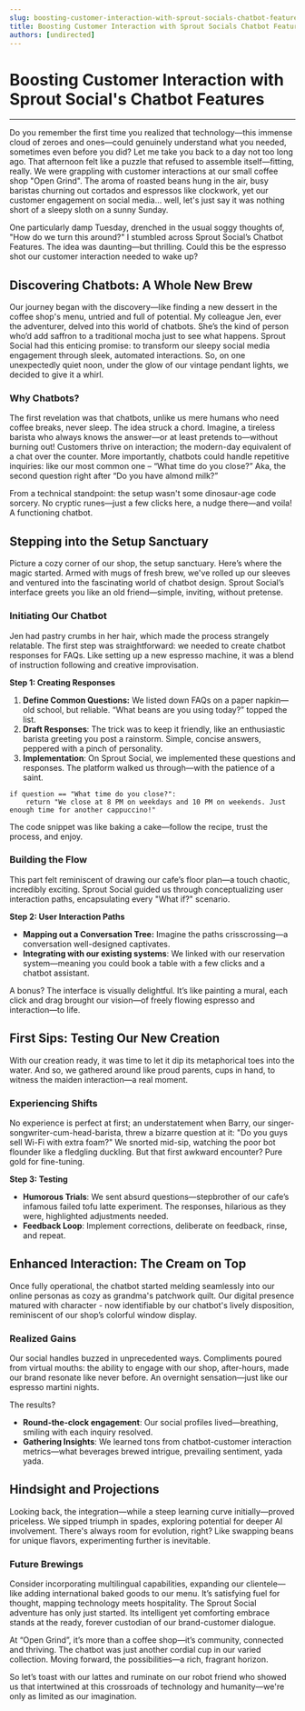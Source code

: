 ```yaml
---
slug: boosting-customer-interaction-with-sprout-socials-chatbot-features
title: Boosting Customer Interaction with Sprout Socials Chatbot Features
authors: [undirected]
---
```



# Boosting Customer Interaction with Sprout Social's Chatbot Features

---

Do you remember the first time you realized that technology—this immense cloud of zeroes and ones—could genuinely understand what you needed, sometimes even before you did? Let me take you back to a day not too long ago. That afternoon felt like a puzzle that refused to assemble itself—fitting, really. We were grappling with customer interactions at our small coffee shop "Open Grind". The aroma of roasted beans hung in the air, busy baristas churning out cortados and espressos like clockwork, yet our customer engagement on social media... well, let's just say it was nothing short of a sleepy sloth on a sunny Sunday.

One particularly damp Tuesday, drenched in the usual soggy thoughts of, "How do we turn this around?" I stumbled across Sprout Social’s Chatbot Features. The idea was daunting—but thrilling. Could this be the espresso shot our customer interaction needed to wake up?

## Discovering Chatbots: A Whole New Brew

Our journey began with the discovery—like finding a new dessert in the coffee shop's menu, untried and full of potential. My colleague Jen, ever the adventurer, delved into this world of chatbots. She’s the kind of person who’d add saffron to a traditional mocha just to see what happens. Sprout Social had this enticing promise: to transform our sleepy social media engagement through sleek, automated interactions. So, on one unexpectedly quiet noon, under the glow of our vintage pendant lights, we decided to give it a whirl. 

### Why Chatbots?

The first revelation was that chatbots, unlike us mere humans who need coffee breaks, never sleep. The idea struck a chord. Imagine, a tireless barista who always knows the answer—or at least pretends to—without burning out! Customers thrive on interaction; the modern-day equivalent of a chat over the counter. More importantly, chatbots could handle repetitive inquiries: like our most common one – “What time do you close?” Aka, the second question right after “Do you have almond milk?”

From a technical standpoint: the setup wasn't some dinosaur-age code sorcery. No cryptic runes—just a few clicks here, a nudge there—and voila! A functioning chatbot. 

## Stepping into the Setup Sanctuary

Picture a cozy corner of our shop, the setup sanctuary. Here’s where the magic started. Armed with mugs of fresh brew, we've rolled up our sleeves and ventured into the fascinating world of chatbot design. Sprout Social’s interface greets you like an old friend—simple, inviting, without pretense.

### Initiating Our Chatbot

Jen had pastry crumbs in her hair, which made the process strangely relatable. The first step was straightforward: we needed to create chatbot responses for FAQs. Like setting up a new espresso machine, it was a blend of instruction following and creative improvisation. 

**Step 1: Creating Responses**

1. **Define Common Questions:** We listed down FAQs on a paper napkin—old school, but reliable. “What beans are you using today?” topped the list.
2. **Draft Responses**: The trick was to keep it friendly, like an enthusiastic barista greeting you post a rainstorm. Simple, concise answers, peppered with a pinch of personality.
3. **Implementation**: On Sprout Social, we implemented these questions and responses. The platform walked us through—with the patience of a saint.

```plaintext
if question == "What time do you close?":
    return "We close at 8 PM on weekdays and 10 PM on weekends. Just enough time for another cappuccino!"
```

The code snippet was like baking a cake—follow the recipe, trust the process, and enjoy.

### Building the Flow

This part felt reminiscent of drawing our cafe’s floor plan—a touch chaotic, incredibly exciting. Sprout Social guided us through conceptualizing user interaction paths, encapsulating every "What if?" scenario.

**Step 2: User Interaction Paths**

- **Mapping out a Conversation Tree:** Imagine the paths crisscrossing—a conversation well-designed captivates.
- **Integrating with our existing systems**: We linked with our reservation system—meaning you could book a table with a few clicks and a chatbot assistant.

A bonus? The interface is visually delightful. It’s like painting a mural, each click and drag brought our vision—of freely flowing espresso and interaction—to life.

## First Sips: Testing Our New Creation

With our creation ready, it was time to let it dip its metaphorical toes into the water. And so, we gathered around like proud parents, cups in hand, to witness the maiden interaction—a real moment.

### Experiencing Shifts 

No experience is perfect at first; an understatement when Barry, our singer-songwriter-cum-head-barista, threw a bizarre question at it: "Do you guys sell Wi-Fi with extra foam?" We snorted mid-sip, watching the poor bot flounder like a fledgling duckling. But that first awkward encounter? Pure gold for fine-tuning.

**Step 3: Testing**

- **Humorous Trials**: We sent absurd questions—stepbrother of our cafe’s infamous failed tofu latte experiment. The responses, hilarious as they were, highlighted adjustments needed.
- **Feedback Loop**: Implement corrections, deliberate on feedback, rinse, and repeat.

## Enhanced Interaction: The Cream on Top

Once fully operational, the chatbot started melding seamlessly into our online personas as cozy as grandma's patchwork quilt. Our digital presence matured with character - now identifiable by our chatbot's lively disposition, reminiscent of our shop’s colorful window display.

### Realized Gains

Our social handles buzzed in unprecedented ways. Compliments poured from virtual mouths: the ability to engage with our shop, after-hours, made our brand resonate like never before. An overnight sensation—just like our espresso martini nights.

The results?

- **Round-the-clock engagement**: Our social profiles lived—breathing, smiling with each inquiry resolved.
- **Gathering Insights**: We learned tons from chatbot-customer interaction metrics—what beverages brewed intrigue, prevailing sentiment, yada yada.

## Hindsight and Projections

Looking back, the integration—while a steep learning curve initially—proved priceless. We sipped triumph in spades, exploring potential for deeper AI involvement. There's always room for evolution, right? Like swapping beans for unique flavors, experimenting further is inevitable.

### Future Brewings

Consider incorporating multilingual capabilities, expanding our clientele—like adding international baked goods to our menu. It’s satisfying fuel for thought, mapping technology meets hospitality. The Sprout Social adventure has only just started. Its intelligent yet comforting embrace stands at the ready, forever custodian of our brand-customer dialogue.

At “Open Grind”, it’s more than a coffee shop—it’s community, connected and thriving. The chatbot was just another cordial cup in our varied collection. Moving forward, the possibilities—a rich, fragrant horizon. 

So let’s toast with our lattes and ruminate on our robot friend who showed us that intertwined at this crossroads of technology and humanity—we're only as limited as our imagination.
